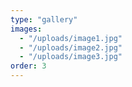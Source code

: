 ```yaml
---
type: "gallery"
images: 
  - "/uploads/image1.jpg"
  - "/uploads/image2.jpg"
  - "/uploads/image3.jpg"
order: 3
---
```

